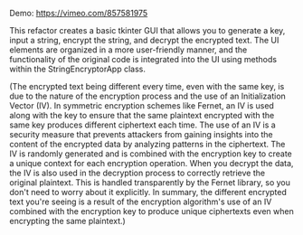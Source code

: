 Demo: https://vimeo.com/857581975

This refactor creates a basic tkinter GUI that allows you to generate a key, input a string, encrypt the string, and decrypt the encrypted text. The UI elements are organized in a more user-friendly manner, and the functionality of the original code is integrated into the UI using methods within the StringEncryptorApp class.

(The encrypted text being different every time, even with the same key, is due to the nature of the encryption process and the use of an Initialization Vector (IV). In symmetric encryption schemes like Fernet, an IV is used along with the key to ensure that the same plaintext encrypted with the same key produces different ciphertext each time.  The use of an IV is a security measure that prevents attackers from gaining insights into the content of the encrypted data by analyzing patterns in the ciphertext. The IV is randomly generated and is combined with the encryption key to create a unique context for each encryption operation.  When you decrypt the data, the IV is also used in the decryption process to correctly retrieve the original plaintext. This is handled transparently by the Fernet library, so you don't need to worry about it explicitly. 
 In summary, the different encrypted text you're seeing is a result of the encryption algorithm's use of an IV combined with the encryption key to produce unique ciphertexts even when encrypting the same plaintext.)
